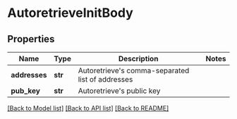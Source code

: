 # AutoretrieveInitBody

## Properties
Name | Type | Description | Notes
------------ | ------------- | ------------- | -------------
**addresses** | **str** | Autoretrieve&#x27;s comma-separated list of addresses | 
**pub_key** | **str** | Autoretrieve&#x27;s public key | 

[[Back to Model list]](../README.md#documentation-for-models) [[Back to API list]](../README.md#documentation-for-api-endpoints) [[Back to README]](../README.md)

